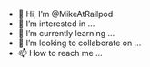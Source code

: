 - 👋 Hi, I’m @MikeAtRailpod
- 👀 I’m interested in ...
- 🌱 I’m currently learning ...
- 💞️ I’m looking to collaborate on ...
- 📫 How to reach me ...

<!---
MikeAtRailpod/MikeAtRailpod is a ✨ special ✨ repository because its `README.md` (this file) appears on your GitHub profile.
You can click the Preview link to take a look at your changes.
--->
